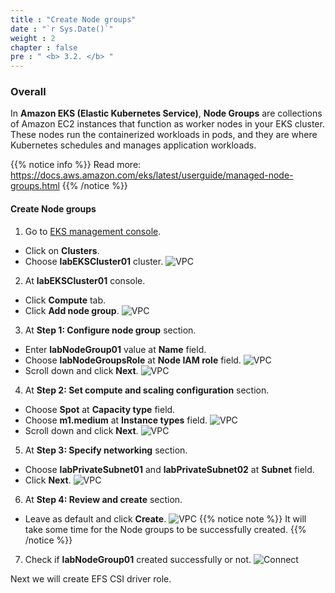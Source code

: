 ```yaml
---
title : "Create Node groups"
date : "`r Sys.Date()`"
weight : 2
chapter : false
pre : " <b> 3.2. </b> "
---
```


### Overall
In **Amazon EKS (Elastic Kubernetes Service)**, **Node Groups** are collections of Amazon EC2 instances that function as worker nodes in your EKS cluster. These nodes run the containerized workloads in pods, and they are where Kubernetes schedules and manages application workloads.

{{% notice info %}}
Read more: https://docs.aws.amazon.com/eks/latest/userguide/managed-node-groups.html
{{% /notice %}}

#### Create Node groups
1. Go to [EKS management console](https://console.aws.amazon.com/eks/home).
  - Click on **Clusters**.
  - Choose **labEKSCluster01** cluster.
  ![VPC](/images/3.eks/ws01-createeks22.png)

2. At **labEKSCluster01** console.
  - Click **Compute** tab.
  - Click **Add node group**.
  ![VPC](/images/3.eks/ws01-createeks23.png)

3. At **Step 1: Configure node group** section.
  - Enter **labNodeGroup01** value at **Name** field.
  - Choose **labNodeGroupsRole** at **Node IAM role** field.
  ![VPC](/images/3.eks/ws01-createeks24.png)
  - Scroll down and click **Next**.
  ![VPC](/images/3.eks/ws01-createeks25.png)

4. At **Step 2: Set compute and scaling configuration** section.
  - Choose **Spot** at **Capacity type** field.
  - Choose **m1.medium** at **Instance types** field.
  ![VPC](/images/3.eks/ws01-createeks26.png)
  - Scroll down and click **Next**.
  ![VPC](/images/3.eks/ws01-createeks27.png)

5. At **Step 3: Specify networking** section.
  - Choose **labPrivateSubnet01** and **labPrivateSubnet02** at **Subnet** field.
  - Click **Next**.
  ![VPC](/images/3.eks/ws01-createeks28.png)

6. At **Step 4: Review and create** section.
  - Leave as default and click **Create**.
  ![VPC](/images/3.eks/ws01-createeks29.png)
  {{% notice note %}}
  It will take some time for the Node groups to be successfully created.
  {{% /notice %}}

7. Check if **labNodeGroup01** created successfully or not.
  ![Connect](/images/3.eks/ws01-createeks10.png)

Next we will create EFS CSI driver role.